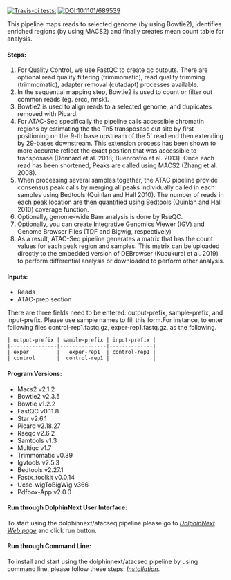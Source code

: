 [![Travis-ci tests:](https://travis-ci.org/dolphinnext/atacseq.svg?branch=master)](https://travis-ci.org/dolphinnext/atacseq) [![DOI:10.1101/689539](https://zenodo.org/badge/DOI/10.1101/689539.svg)](https://doi.org/10.1101/689539)

This pipeline maps reads to selected genome (by using Bowtie2), identifies enriched regions (by using MACS2) and finally creates mean count table for analysis. 
 
#### Steps:
  1. For Quality Control, we use FastQC to create qc outputs. There are optional read quality filtering (trimmomatic), read quality trimming (trimmomatic), adapter removal (cutadapt) processes available.
  2. In the sequential mapping step, Bowtie2 is used to count or filter out common reads (eg. ercc, rmsk). 
  3. Bowtie2 is used to align reads to a selected genome, and duplicates removed with Picard.
  4. For ATAC-Seq specifically the pipeline calls accessible chromatin regions by estimating the the Tn5 transposase cut site by first positioning on the 9-th base upstream of the 5’ read end then extending by 29-bases downstream. This extension process has been shown to more accurate reflect the exact position that was accessible to transposase (Donnard et al. 2018; Buenrostro et al. 2013). Once each read has been shortened, Peaks are called using MACS2 (Zhang et al. 2008).
  5. When processing several samples together, the ATAC pipeline provide consensus peak calls by merging all peaks individually called in each samples using Bedtools (Quinlan and Hall 2010). The number of reads in each peak location are then quantified using Bedtools (Quinlan and Hall 2010) coverage function.
  6. Optionally, genome-wide Bam analysis is done by RseQC.
  7. Optionally, you can create Integrative Genomics Viewer (IGV)  and Genome Browser Files (TDF and Bigwig, respectively)
  8. As a result, ATAC-Seq pipeline generates a matrix that has the count values for each peak region and samples. This matrix can be uploaded directly to the embedded version of DEBrowser (Kucukural et al. 2019) to perform differential analysis or downloaded to perform other analysis.

#### Inputs:

  - Reads
  - ATAC-prep section

There are three fields need to be entered: output-prefix, sample-prefix, and input-prefix. Please use sample names to fill this form.For instance, to enter following files control-rep1.fastq.gz, exper-rep1.fastq.gz,  as the following.

    | output-prefix | sample-prefix | input-prefix |
    |---------------|---------------|--------------|
    | exper         |   exper-rep1  | control-rep1 |
    | control       |  control-rep1 |              |


#### Program Versions:
  - Macs2 v2.1.2
  - Bowtie2 v2.3.5
  - Bowtie v1.2.2
  - FastQC v0.11.8
  - Star v2.6.1
  - Picard v2.18.27
  - Rseqc v2.6.2
  - Samtools v1.3
  - Multiqc v1.7
  - Trimmomatic v0.39
  - Igvtools v2.5.3
  - Bedtools v2.27.1
  - Fastx_toolkit v0.0.14
  - Ucsc-wigToBigWig v366
  - Pdfbox-App v2.0.0

#### Run through DolphinNext User Interface:

To start using the dolphinnext/atacseq pipeline please go to [*DolphinNext Web page*](https://dolphinnext.umassmed.edu/index.php?np=1&id=485) and click run button.

#### Run through Command Line:

To install and start using the dolphinnext/atacseq pipeline by using command line, please follow these steps: [*Installation*](https://github.com/dolphinnext/atacseq/blob/master/docs/local.md).